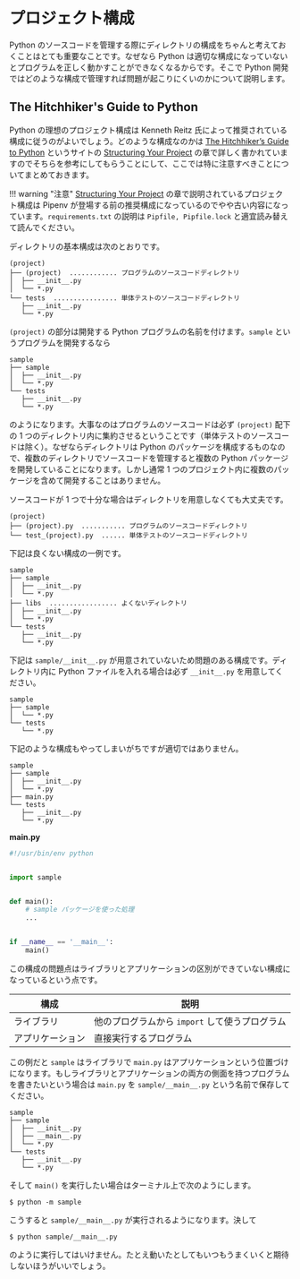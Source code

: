 # プロジェクト構成

Python のソースコードを管理する際にディレクトリの構成をちゃんと考えておくことはとても重要なことです。なぜなら Python は適切な構成になっていないとプログラムを正しく動かすことができなくなるからです。そこで Python 開発ではどのような構成で管理すれば問題が起こりにくいのかについて説明します。

## The Hitchhiker's Guide to Python

Python の理想のプロジェクト構成は Kenneth Reitz 氏によって推奨されている構成に従うのがよいでしょう。どのような構成なのかは [The Hitchhiker’s Guide to Python] というサイトの [Structuring Your Project] の章で詳しく書かれていますのでそちらを参考にしてもらうことにして、ここでは特に注意すべきことについてまとめておきます。

!!! warning "注意"
    [Structuring Your Project] の章で説明されているプロジェクト構成は Pipenv が登場する前の推奨構成になっているのでやや古い内容になっています。`requirements.txt` の説明は `Pipfile, Pipfile.lock` と適宜読み替えて読んでください。

ディレクトリの基本構成は次のとおりです。

```
(project)
├── (project)  ............ プログラムのソースコードディレクトリ
│  ├── __init__.py
│  └── *.py
└── tests  ................ 単体テストのソースコードディレクトリ
   ├── __init__.py
   └── *.py
```

`(project)` の部分は開発する Python プログラムの名前を付けます。`sample` というプログラムを開発するなら

```
sample
├── sample
│  ├── __init__.py
│  └── *.py
└── tests
   ├── __init__.py
   └── *.py
```

のようになります。大事なのはプログラムのソースコードは必ず `(project)` 配下の 1 つのディレクトリ内に集約させるということです（単体テストのソースコードは除く）。なぜならディレクトリは Python のパッケージを構成するものなので、複数のディレクトリでソースコードを管理すると複数の Python パッケージを開発していることになります。しかし通常 1 つのプロジェクト内に複数のパッケージを含めて開発することはありません。

ソースコードが 1 つで十分な場合はディレクトリを用意しなくても大丈夫です。

```
(project)
├── (project).py  ........... プログラムのソースコードディレクトリ
└── test_(project).py  ...... 単体テストのソースコードディレクトリ
```

下記は良くない構成の一例です。

```
sample
├── sample
│  ├── __init__.py
│  └── *.py
├── libs  ................. よくないディレクトリ
│  ├── __init__.py
│  └── *.py
└── tests
   ├── __init__.py
   └── *.py
```

下記は `sample/__init__.py` が用意されていないため問題のある構成です。ディレクトリ内に Python ファイルを入れる場合は必ず `__init__.py` を用意してください。

```
sample
├── sample
│  └── *.py
└── tests
   └── *.py
```

下記のような構成もやってしまいがちですが適切ではありません。

```
sample
├── sample
│  ├── __init__.py
│  └── *.py
├── main.py
└── tests
   ├── __init__.py
   └── *.py
```

**main.py**

```python
#!/usr/bin/env python


import sample


def main():
    # sample パッケージを使った処理
    ...


if __name__ == '__main__':
    main()
```

この構成の問題点はライブラリとアプリケーションの区別ができていない構成になっているという点です。

| 構成             | 説明                                           |
|------------------|------------------------------------------------|
| ライブラリ       | 他のプログラムから `import` して使うプログラム |
| アプリケーション | 直接実行するプログラム                         |

この例だと `sample` はライブラリで `main.py` はアプリケーションという位置づけになります。もしライブラリとアプリケーションの両方の側面を持つプログラムを書きたいという場合は `main.py` を `sample/__main__.py` という名前で保存してください。

```
sample
├── sample
│  ├── __init__.py
│  ├── __main__.py
│  └── *.py
└── tests
   ├── __init__.py
   └── *.py
```

そして `main()` を実行したい場合はターミナル上で次のようにします。

```shell
$ python -m sample
```

こうすると `sample/__main__.py` が実行されるようになります。決して

```shell
$ python sample/__main__.py
```

のように実行してはいけません。たとえ動いたとしてもいつもうまくいくと期待しないほうがいいでしょう。

[The Hitchhiker’s Guide to Python]: https://docs.python-guide.org/
[Structuring Your Project]: https://docs.python-guide.org/writing/structure/
